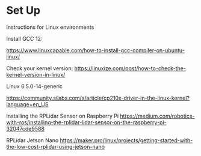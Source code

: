 # Set Up

Instructions for Linux environments  

Install GCC 12:

https://www.linuxcapable.com/how-to-install-gcc-compiler-on-ubuntu-linux/

Check your kernel version:
https://linuxize.com/post/how-to-check-the-kernel-version-in-linux/

Linux 6.5.0-14-generic

https://community.silabs.com/s/article/cp210x-driver-in-the-linux-kernel?language=en_US

Installing the RPLidar Sensor on Raspberry Pi
https://medium.com/robotics-with-ros/installing-the-rplidar-lidar-sensor-on-the-raspberry-pi-32047cde9588

RPLidar Jetson Nano
https://maker.pro/linux/projects/getting-started-with-the-low-cost-rplidar-using-jetson-nano


